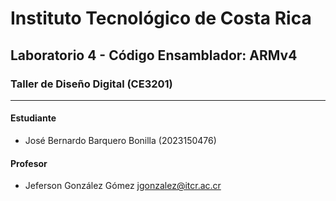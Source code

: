# Instituto Tecnológico de Costa Rica

## Laboratorio 4 - Código Ensamblador: ARMv4

### Taller de Diseño Digital (CE3201)

---

#### Estudiante

- José Bernardo Barquero Bonilla (2023150476)

#### Profesor

- Jeferson González Gómez <jgonzalez@itcr.ac.cr>
